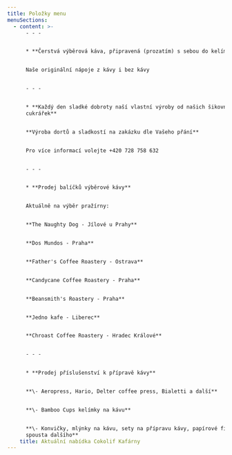 ```yaml
---
title: Položky menu
menuSections:
  - content: >-
      - - -


      * **Čerstvá výběrová káva, připravená (prozatím) s sebou do kelímku**


      Naše originální nápoje z kávy i bez kávy


      - - -


      * **Každý den sladké dobroty naší vlastní výroby od našich šikovných
      cukrářek**


      **Výroba dortů a sladkostí na zakázku dle Vašeho přání** 


      Pro více informací volejte +420 728 758 632


      - - -


      * **Prodej balíčků výběrové kávy**


      Aktuálně na výběr pražírny: 


      **The Naughty Dog - Jílové u Prahy**


      **Dos Mundos - Praha**


      **Father's Coffee Roastery - Ostrava**


      **Candycane Coffee Roastery - Praha**


      **Beansmith's Roastery - Praha**


      **Jedno kafe - Liberec**


      **Chroast Coffee Roastery - Hradec Králové**


      - - -


      * **Prodej příslušenství k přípravě kávy**


      **\- Aeropress, Hario, Delter coffee press, Bialetti a další**


      **\- Bamboo Cups kelímky na kávu**


      **\- Konvičky, mlýnky na kávu, sety na přípravu kávy, papírové filtry a
      spousta dalšího**
    title: Aktuální nabídka Cokolif Kafárny
---
```


